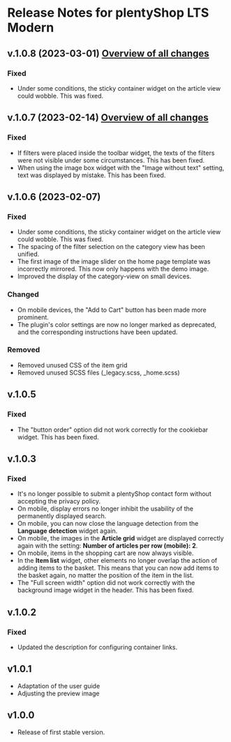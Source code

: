 # Release Notes for plentyShop LTS Modern

## v.1.0.8 (2023-03-01) <a href="https://github.com/plentymarkets/plugin-plentyshop-lts-modern/compare/1.0.7...1.0.8" target="_blank" rel="noopener"><b>Overview of all changes</b></a>

### Fixed

- Under some conditions, the sticky container widget on the article view could wobble. This was fixed.

## v.1.0.7 (2023-02-14) <a href="https://github.com/plentymarkets/plugin-plentyshop-lts-modern/compare/1.0.6...1.0.7" target="_blank" rel="noopener"><b>Overview of all changes</b></a>

### Fixed

- If filters were placed inside the toolbar widget, the texts of the filters were not visible under some circumstances. This has been fixed.
- When using the image box widget with the "Image without text" setting, text was displayed by mistake. This has been fixed.

## v.1.0.6 (2023-02-07)

### Fixed

- Under some conditions, the sticky container widget on the article view could wobble. This was fixed.
- The spacing of the filter selection on the category view has been unified.
- The first image of the image slider on the home page template was incorrectly mirrored. This now only happens with the demo image.
- Improved the display of the category-view on small devices.

### Changed

- On mobile devices, the "Add to Cart" button has been made more prominent.
- The plugin's color settings are now no longer marked as deprecated, and the corresponding instructions have been updated.

### Removed

- Removed unused CSS of the item grid
- Removed unused SCSS files (_legacy.scss, _home.scss)

## v.1.0.5

### Fixed

- The "button order" option did not work correctly for the cookiebar widget. This has been fixed.

## v.1.0.3

### Fixed

- It's no longer possible to submit a plentyShop contact form without accepting the privacy policy.
- On mobile, display errors no longer inhibit the usability of the permanently displayed search.
- On mobile, you can now close the language detection from the **Language detection** widget again.
- On mobile, the images in the **Article grid** widget are displayed correctly again with the setting: **Number of articles per row (mobile): 2**.
- On mobile, items in the shopping cart are now always visible.
- In the **Item list** widget, other elements no longer overlap the action of adding items to the basket. This means that you can now add items to the basket again, no matter the position of the item in the list.
- The "Full screen width" option did not work correctly with the background image widget in the header. This has been fixed.

## v.1.0.2

### Fixed

- Updated the description for configuring container links.

## v1.0.1

- Adaptation of the user guide
- Adjusting the preview image

## v1.0.0

- Release of first stable version.
